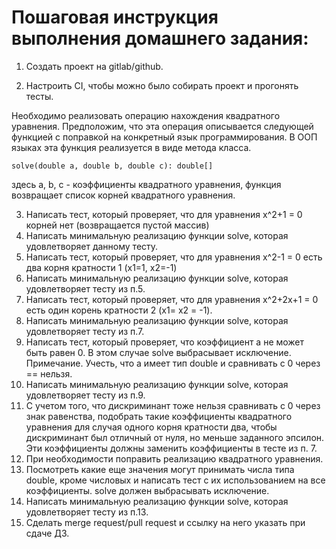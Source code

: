 # Пошаговая инструкция выполнения домашнего задания:

1. Создать проект на gitlab/github.

2. Настроить CI, чтобы можно было собирать проект и прогонять тесты.

Необходимо реализовать операцию нахождения квадратного уравнения.
Предположим, что эта операция описывается следующей функцией c поправкой на конкретный язык программирования.
В ООП языках эта функция реализуется в виде метода класса.

```
solve(double a, double b, double c): double[]
```
здесь a, b, c - коэффициенты квадратного уравнения, функция возвращает список корней квадратного уравнения.

3. Написать тест, который проверяет, что для уравнения x^2+1 = 0 корней нет (возвращается пустой массив)
4. Написать минимальную реализацию функции solve, которая удовлетворяет данному тесту.
5. Написать тест, который проверяет, что для уравнения x^2-1 = 0 есть два корня кратности 1 (x1=1, x2=-1)
6. Написать минимальную реализацию функции solve, которая удовлетворяет тесту из п.5.
7. Написать тест, который проверяет, что для уравнения x^2+2x+1 = 0 есть один корень кратности 2 (x1= x2 = -1).
8. Написать минимальную реализацию функции solve, которая удовлетворяет тесту из п.7.
9. Написать тест, который проверяет, что коэффициент a не может быть равен 0. В этом случае solve выбрасывает исключение.
Примечание. Учесть, что a имеет тип double и сравнивать с 0 через == нельзя.
10. Написать минимальную реализацию функции solve, которая удовлетворяет тесту из п.9.
11. С учетом того, что дискриминант тоже нельзя сравнивать с 0 через знак равенства, подобрать такие коэффициенты квадратного уравнения для случая одного корня кратности два, чтобы дискриминант был отличный от нуля, но меньше заданного эпсилон. Эти коэффициенты должны заменить коэффициенты в тесте из п. 7.
12. При необходимости поправить реализацию квадратного уравнения.
13. Посмотреть какие еще значения могут принимать числа типа double, кроме числовых и написать тест с их использованием на все коэффициенты. solve должен выбрасывать исключение.
14. Написать минимальную реализацию функции solve, которая удовлетворяет тесту из п.13.
15. Сделать merge request/pull request и ссылку на него указать при сдаче ДЗ.
